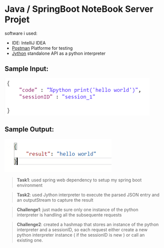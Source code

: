 # Java / SpringBoot NoteBook Server Projet
software i used: 
- IDE: IntelliJ IDEA
- [Postman](https://www.getpostman.com/) Platforme for testing
- [Jython](https://www.jython.org/download.html) standalone API as a python interpreter

Sample Input: 
--
![input](https://github.com/AchrafLance/interpreter/blob/master/sample_input.png)

Sample Output:
--
![output](https://github.com/AchrafLance/interpreter/blob/master/sample_output.png)



>**Task1**: 
used spring web dependency to setup my spring boot environment

>**Task2**: 
used Jython interpreter to execute the parsed JSON entry and an outputStream to capture the result 

>**Challenge1**: 
just made sure only one instance of the python interpreter is handling all the subsequente requests 

>**Challenge2**: 
created a hashmap that stores an instance of the python interpreter and a sessionID, so each 
request either create a new python interpreter instance ( if the sessionID is new ) or call an existing one.
